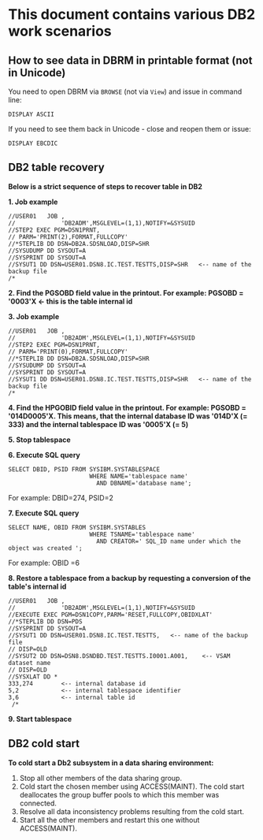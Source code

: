 # **This document contains various DB2 work scenarios**

## How to see data in DBRM in printable format (not in Unicode)

You need to open DBRM via ```BROWSE``` (not via ```View```) and issue in command line:
```
DISPLAY ASCII 
```
If you need to see them back in Unicode - close and reopen them or issue:
```
DISPLAY EBCDIC
```


## DB2 table recovery

**Below is a strict sequence of steps to recover table in DB2**

**1. Job example**

```
//USER01   JOB ,                                        
//             'DB2ADM',MSGLEVEL=(1,1),NOTIFY=&SYSUID   
//STEP2 EXEC PGM=DSN1PRNT,                              
// PARM='PRINT(2),FORMAT,FULLCOPY'                      
//*STEPLIB DD DSN=DB2A.SDSNLOAD,DISP=SHR                
//SYSUDUMP DD SYSOUT=A                                  
//SYSPRINT DD SYSOUT=A                                  
//SYSUT1 DD DSN=USER01.DSN8.IC.TEST.TESTTS,DISP=SHR   <-- name of the backup file
/*         
```

**2. Find the PGSOBD field value in the printout. For example: PGSOBD = '0003'X <- this is the table internal id**

**3. Job example**

```
//USER01   JOB ,                                        
//             'DB2ADM',MSGLEVEL=(1,1),NOTIFY=&SYSUID   
//STEP2 EXEC PGM=DSN1PRNT,                              
// PARM='PRINT(0),FORMAT,FULLCOPY'                      
//*STEPLIB DD DSN=DB2A.SDSNLOAD,DISP=SHR                
//SYSUDUMP DD SYSOUT=A                                  
//SYSPRINT DD SYSOUT=A                                  
//SYSUT1 DD DSN=USER01.DSN8.IC.TEST.TESTTS,DISP=SHR   <-- name of the backup file
/*     
```

**4. Find the HPGOBID field value in the printout. For example: PGSOBD = '014D0005'X. This means, that the internal database ID was '014D'X (= 333) and the internal tablespace ID was '0005'X (= 5)**

**5. Stop tablespace**

**6. Execute SQL query**

```
SELECT DBID, PSID FROM SYSIBM.SYSTABLESPACE   
                       WHERE NAME='tablespace name'
                         AND DBNAME='database name';
```
For example:  DBID=274, PSID=2

**7. Execute SQL query**

```
SELECT NAME, OBID FROM SYSIBM.SYSTABLES        
                       WHERE TSNAME='tablespace name'   
                         AND CREATOR=' SQL_ID name under which the object was created ';
```
For example:  OBID =6

**8. Restore a tablespace from a backup by requesting a conversion of the table's internal id**
 
 ```
 //USER01   JOB ,                                             
 //             'DB2ADM',MSGLEVEL=(1,1),NOTIFY=&SYSUID        
 //EXECUTE EXEC PGM=DSN1COPY,PARM='RESET,FULLCOPY,OBIDXLAT'   
 //*STEPLIB DD DSN=PDS                                        
 //SYSPRINT DD SYSOUT=A                                       
 //SYSUT1 DD DSN=USER01.DSN8.IC.TEST.TESTTS,   <-- name of the backup file               
 // DISP=OLD                                                  
 //SYSUT2 DD DSN=DSN8.DSNDBD.TEST.TESTTS.I0001.A001,    <-- VSAM dataset name       
 // DISP=OLD                                                  
 //SYSXLAT DD *                                               
 333,274        <-- internal database id                                                  
 5,2            <-- internal tablespace identifier                                                          
 3,6            <-- internal table id                                                          
  /*          
```

**9. Start tablespace**


## DB2 cold start

**To cold start a Db2 subsystem in a data sharing environment:**

1. Stop all other members of the data sharing group.
2. Cold start the chosen member using ACCESS(MAINT). The cold start deallocates the group buffer pools to which this member was connected.
3. Resolve all data inconsistency problems resulting from the cold start.
4. Start all the other members and restart this one without ACCESS(MAINT).